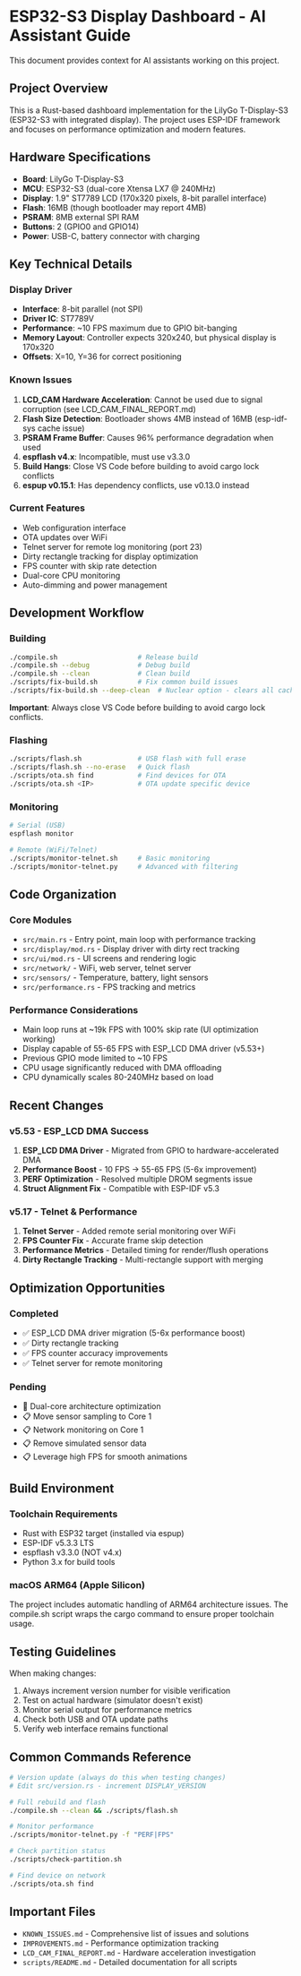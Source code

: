 # ESP32-S3 Display Dashboard - AI Assistant Guide

This document provides context for AI assistants working on this project.

## Project Overview

This is a Rust-based dashboard implementation for the LilyGo T-Display-S3 (ESP32-S3 with integrated display). The project uses ESP-IDF framework and focuses on performance optimization and modern features.

## Hardware Specifications

- **Board**: LilyGo T-Display-S3
- **MCU**: ESP32-S3 (dual-core Xtensa LX7 @ 240MHz)
- **Display**: 1.9" ST7789 LCD (170x320 pixels, 8-bit parallel interface)
- **Flash**: 16MB (though bootloader may report 4MB)
- **PSRAM**: 8MB external SPI RAM
- **Buttons**: 2 (GPIO0 and GPIO14)
- **Power**: USB-C, battery connector with charging

## Key Technical Details

### Display Driver
- **Interface**: 8-bit parallel (not SPI)
- **Driver IC**: ST7789V
- **Performance**: ~10 FPS maximum due to GPIO bit-banging
- **Memory Layout**: Controller expects 320x240, but physical display is 170x320
- **Offsets**: X=10, Y=36 for correct positioning

### Known Issues
1. **LCD_CAM Hardware Acceleration**: Cannot be used due to signal corruption (see LCD_CAM_FINAL_REPORT.md)
2. **Flash Size Detection**: Bootloader shows 4MB instead of 16MB (esp-idf-sys cache issue)
3. **PSRAM Frame Buffer**: Causes 96% performance degradation when used
4. **espflash v4.x**: Incompatible, must use v3.3.0
5. **Build Hangs**: Close VS Code before building to avoid cargo lock conflicts
6. **espup v0.15.1**: Has dependency conflicts, use v0.13.0 instead

### Current Features
- Web configuration interface
- OTA updates over WiFi
- Telnet server for remote log monitoring (port 23)
- Dirty rectangle tracking for display optimization
- FPS counter with skip rate detection
- Dual-core CPU monitoring
- Auto-dimming and power management

## Development Workflow

### Building
```bash
./compile.sh                    # Release build
./compile.sh --debug            # Debug build
./compile.sh --clean            # Clean build
./scripts/fix-build.sh          # Fix common build issues
./scripts/fix-build.sh --deep-clean  # Nuclear option - clears all caches
```

**Important**: Always close VS Code before building to avoid cargo lock conflicts.

### Flashing
```bash
./scripts/flash.sh              # USB flash with full erase
./scripts/flash.sh --no-erase   # Quick flash
./scripts/ota.sh find           # Find devices for OTA
./scripts/ota.sh <IP>           # OTA update specific device
```

### Monitoring
```bash
# Serial (USB)
espflash monitor

# Remote (WiFi/Telnet)
./scripts/monitor-telnet.sh     # Basic monitoring
./scripts/monitor-telnet.py     # Advanced with filtering
```

## Code Organization

### Core Modules
- `src/main.rs` - Entry point, main loop with performance tracking
- `src/display/mod.rs` - Display driver with dirty rect tracking
- `src/ui/mod.rs` - UI screens and rendering logic
- `src/network/` - WiFi, web server, telnet server
- `src/sensors/` - Temperature, battery, light sensors
- `src/performance.rs` - FPS tracking and metrics

### Performance Considerations
- Main loop runs at ~19k FPS with 100% skip rate (UI optimization working)
- Display capable of 55-65 FPS with ESP_LCD DMA driver (v5.53+)
- Previous GPIO mode limited to ~10 FPS
- CPU usage significantly reduced with DMA offloading
- CPU dynamically scales 80-240MHz based on load

## Recent Changes

### v5.53 - ESP_LCD DMA Success
1. **ESP_LCD DMA Driver** - Migrated from GPIO to hardware-accelerated DMA
2. **Performance Boost** - 10 FPS → 55-65 FPS (5-6x improvement)
3. **PERF Optimization** - Resolved multiple DROM segments issue
4. **Struct Alignment Fix** - Compatible with ESP-IDF v5.3

### v5.17 - Telnet & Performance
1. **Telnet Server** - Added remote serial monitoring over WiFi
2. **FPS Counter Fix** - Accurate frame skip detection
3. **Performance Metrics** - Detailed timing for render/flush operations
4. **Dirty Rectangle Tracking** - Multi-rectangle support with merging

## Optimization Opportunities

### Completed
- ✅ ESP_LCD DMA driver migration (5-6x performance boost)
- ✅ Dirty rectangle tracking
- ✅ FPS counter accuracy improvements
- ✅ Telnet server for remote monitoring

### Pending
- 🔄 Dual-core architecture optimization
- 📋 Move sensor sampling to Core 1
- 📋 Network monitoring on Core 1
- 📋 Remove simulated sensor data
- 📋 Leverage high FPS for smooth animations

## Build Environment

### Toolchain Requirements
- Rust with ESP32 target (installed via espup)
- ESP-IDF v5.3.3 LTS
- espflash v3.3.0 (NOT v4.x)
- Python 3.x for build tools

### macOS ARM64 (Apple Silicon)
The project includes automatic handling of ARM64 architecture issues. The compile.sh script wraps the cargo command to ensure proper toolchain usage.

## Testing Guidelines

When making changes:
1. Always increment version number for visible verification
2. Test on actual hardware (simulator doesn't exist)
3. Monitor serial output for performance metrics
4. Check both USB and OTA update paths
5. Verify web interface remains functional

## Common Commands Reference

```bash
# Version update (always do this when testing changes)
# Edit src/version.rs - increment DISPLAY_VERSION

# Full rebuild and flash
./compile.sh --clean && ./scripts/flash.sh

# Monitor performance
./scripts/monitor-telnet.py -f "PERF|FPS"

# Check partition status
./scripts/check-partition.sh

# Find device on network
./scripts/ota.sh find
```

## Important Files

- `KNOWN_ISSUES.md` - Comprehensive list of issues and solutions
- `IMPROVEMENTS.md` - Performance optimization tracking
- `LCD_CAM_FINAL_REPORT.md` - Hardware acceleration investigation
- `scripts/README.md` - Detailed documentation for all scripts